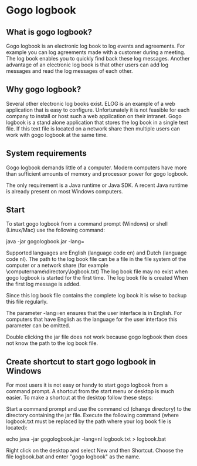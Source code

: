 Gogo logbook
============

What is gogo logbook?
---------------------

Gogo logbook is an electronic log book to log events and agreements. For example you can log agreements made with 
a customer during a meeting. The log book enables you to quickly find back these log messages.
Another advantage of an electronic log book is that other users can add log messages and read the log messages
of each other.

Why  gogo logbook?
------------------

Several other electronic log books exist. ELOG is an example of a web application that is easy to configure.
Unfortunately it is not feasible for each company to install or host such a web application on their intranet.
Gogo logbook is a stand alone application that stores the log book in a single text file. If this text file
is located on a network share then multiple users can work with gogo logbook at the same time.

System requirements
-------------------

Gogo logbook demands little of a computer. Modern computers have more than sufficient amounts of memory and
processor power for gogo logbook.

The only requirement is a Java runtime or Java SDK.
A recent Java runtime is already present on most Windows computers.

Start
-----

To start gogo logbook from a command prompt (Windows) or shell (Linux/Mac) use the following command:

java -jar gogologbook.jar -lang=<language code> <path to log book file>

Supported languages are English (language code en) and Dutch (language code nl).
The path to the log book file can be a file in the file system of the computer or a network share (for example \\computername\directory\logbook.txt)
The log book file may no exist when gogo logbook is started for the first time. 
The log book file is created When the first log message is added.

Since this log book file contains the complete log book it is wise to backup this file regularly.

The parameter -lang=en ensures that the  user interface is in English.  For computers that have English as the
language for the user interface this parameter can be omitted.

Double clicking the jar file does not work because gogo logbook then does not know the path to the log book file.

Create shortcut to start gogo logbook in Windows
------------------------------------------------

For most users it is not easy or handy to start gogo logbook from a command prompt.
A shortcut from the start menu or desktop is much easier. To make a shortcut at the desktop follow these steps:

Start a command prompt and use the command cd (change directory) to the directory containing the jar file.
Execute the following command (where logbook.txt must be replaced by the path where your log book file is located):

echo java -jar gogologbook.jar -lang=nl logbook.txt > logbook.bat

Right click on the desktop and select New and then Shortcut.
Choose the file logbook.bat and enter "gogo logbook" as the name.
